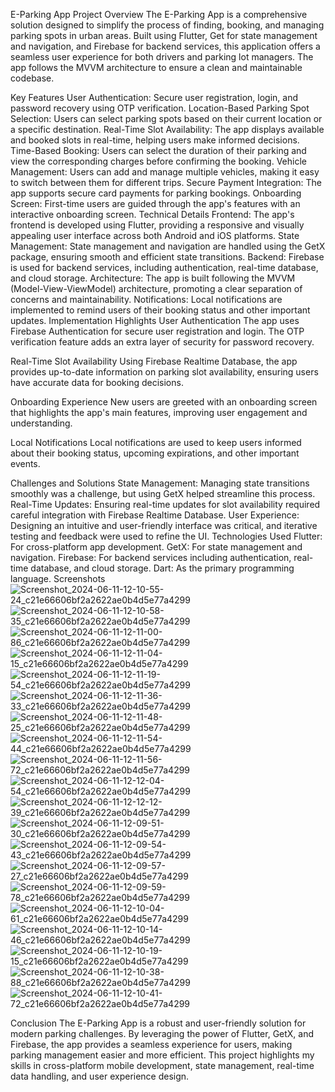 E-Parking App
Project Overview
The E-Parking App is a comprehensive solution designed to simplify the process of finding, booking, and managing parking spots in urban areas. Built using Flutter, Get for state management and navigation, and Firebase for backend services, this application offers a seamless user experience for both drivers and parking lot managers. The app follows the MVVM architecture to ensure a clean and maintainable codebase.

Key Features
User Authentication: Secure user registration, login, and password recovery using OTP verification.
Location-Based Parking Spot Selection: Users can select parking spots based on their current location or a specific destination.
Real-Time Slot Availability: The app displays available and booked slots in real-time, helping users make informed decisions.
Time-Based Booking: Users can select the duration of their parking and view the corresponding charges before confirming the booking.
Vehicle Management: Users can add and manage multiple vehicles, making it easy to switch between them for different trips.
Secure Payment Integration: The app supports secure card payments for parking bookings.
Onboarding Screen: First-time users are guided through the app's features with an interactive onboarding screen.
Technical Details
Frontend: The app's frontend is developed using Flutter, providing a responsive and visually appealing user interface across both Android and iOS platforms.
State Management: State management and navigation are handled using the GetX package, ensuring smooth and efficient state transitions.
Backend: Firebase is used for backend services, including authentication, real-time database, and cloud storage.
Architecture: The app is built following the MVVM (Model-View-ViewModel) architecture, promoting a clear separation of concerns and maintainability.
Notifications: Local notifications are implemented to remind users of their booking status and other important updates.
Implementation Highlights
User Authentication
The app uses Firebase Authentication for secure user registration and login. The OTP verification feature adds an extra layer of security for password recovery.

Real-Time Slot Availability
Using Firebase Realtime Database, the app provides up-to-date information on parking slot availability, ensuring users have accurate data for booking decisions.

Onboarding Experience
New users are greeted with an onboarding screen that highlights the app's main features, improving user engagement and understanding.

Local Notifications
Local notifications are used to keep users informed about their booking status, upcoming expirations, and other important events.

Challenges and Solutions
State Management: Managing state transitions smoothly was a challenge, but using GetX helped streamline this process.
Real-Time Updates: Ensuring real-time updates for slot availability required careful integration with Firebase Realtime Database.
User Experience: Designing an intuitive and user-friendly interface was critical, and iterative testing and feedback were used to refine the UI.
Technologies Used
Flutter: For cross-platform app development.
GetX: For state management and navigation.
Firebase: For backend services including authentication, real-time database, and cloud storage.
Dart: As the primary programming language.
Screenshots
![Screenshot_2024-06-11-12-10-55-24_c21e66606bf2a2622ae0b4d5e77a4299](https://github.com/HaiderNaqvi1435/e_parking_system/assets/104074528/7c91cda2-9212-4f0a-af0b-9d733ac7b5c4)
![Screenshot_2024-06-11-12-10-58-35_c21e66606bf2a2622ae0b4d5e77a4299](https://github.com/HaiderNaqvi1435/e_parking_system/assets/104074528/2536effd-1a60-42a7-9b66-dc47a0151b5c)
![Screenshot_2024-06-11-12-11-00-86_c21e66606bf2a2622ae0b4d5e77a4299](https://github.com/HaiderNaqvi1435/e_parking_system/assets/104074528/c6d76267-4426-46fd-be79-a34a7315399f)
![Screenshot_2024-06-11-12-11-04-15_c21e66606bf2a2622ae0b4d5e77a4299](https://github.com/HaiderNaqvi1435/e_parking_system/assets/104074528/e61d62ab-c735-4bde-9966-935b5ed89d9d)
![Screenshot_2024-06-11-12-11-19-54_c21e66606bf2a2622ae0b4d5e77a4299](https://github.com/HaiderNaqvi1435/e_parking_system/assets/104074528/ccdf696b-bdf0-41ac-bc95-741d4f8b0578)
![Screenshot_2024-06-11-12-11-36-33_c21e66606bf2a2622ae0b4d5e77a4299](https://github.com/HaiderNaqvi1435/e_parking_system/assets/104074528/3c6a040e-a99b-4adb-ac15-1aa314cb30cc)
![Screenshot_2024-06-11-12-11-48-25_c21e66606bf2a2622ae0b4d5e77a4299](https://github.com/HaiderNaqvi1435/e_parking_system/assets/104074528/18515387-05aa-424b-8de3-d30a76ce6514)
![Screenshot_2024-06-11-12-11-54-44_c21e66606bf2a2622ae0b4d5e77a4299](https://github.com/HaiderNaqvi1435/e_parking_system/assets/104074528/185270cc-eb84-4a26-b9bb-6e6c1a84b8b6)
![Screenshot_2024-06-11-12-11-56-72_c21e66606bf2a2622ae0b4d5e77a4299](https://github.com/HaiderNaqvi1435/e_parking_system/assets/104074528/3949625a-e666-4628-87cc-354d2ee52f80)
![Screenshot_2024-06-11-12-12-04-54_c21e66606bf2a2622ae0b4d5e77a4299](https://github.com/HaiderNaqvi1435/e_parking_system/assets/104074528/149e03bb-4e6e-4d62-a292-84b722d27910)
![Screenshot_2024-06-11-12-12-12-39_c21e66606bf2a2622ae0b4d5e77a4299](https://github.com/HaiderNaqvi1435/e_parking_system/assets/104074528/78dbc664-d43d-4e24-87a2-e6e2bd81d331)
![Screenshot_2024-06-11-12-09-51-30_c21e66606bf2a2622ae0b4d5e77a4299](https://github.com/HaiderNaqvi1435/e_parking_system/assets/104074528/2c91c497-af3b-44ee-9b41-d6c4917305fe)
![Screenshot_2024-06-11-12-09-54-43_c21e66606bf2a2622ae0b4d5e77a4299](https://github.com/HaiderNaqvi1435/e_parking_system/assets/104074528/fb2bde72-7346-458c-9a96-7902a3af7639)
![Screenshot_2024-06-11-12-09-57-27_c21e66606bf2a2622ae0b4d5e77a4299](https://github.com/HaiderNaqvi1435/e_parking_system/assets/104074528/a755e4f3-335d-44d6-862f-2557c105e899)
![Screenshot_2024-06-11-12-09-59-78_c21e66606bf2a2622ae0b4d5e77a4299](https://github.com/HaiderNaqvi1435/e_parking_system/assets/104074528/4237f606-0673-42b6-bfea-3d28afd18709)
![Screenshot_2024-06-11-12-10-04-61_c21e66606bf2a2622ae0b4d5e77a4299](https://github.com/HaiderNaqvi1435/e_parking_system/assets/104074528/f4306ffb-4fdb-400a-b788-950d651d348d)
![Screenshot_2024-06-11-12-10-14-46_c21e66606bf2a2622ae0b4d5e77a4299](https://github.com/HaiderNaqvi1435/e_parking_system/assets/104074528/a514bad3-7f6f-4883-bc52-bc3c69dc7599)
![Screenshot_2024-06-11-12-10-19-15_c21e66606bf2a2622ae0b4d5e77a4299](https://github.com/HaiderNaqvi1435/e_parking_system/assets/104074528/1b4e4fd7-2153-4565-8e24-a228be110012)
![Screenshot_2024-06-11-12-10-38-88_c21e66606bf2a2622ae0b4d5e77a4299](https://github.com/HaiderNaqvi1435/e_parking_system/assets/104074528/aab0c0f1-f8c1-4908-8867-b802a3790806)
![Screenshot_2024-06-11-12-10-41-72_c21e66606bf2a2622ae0b4d5e77a4299](https://github.com/HaiderNaqvi1435/e_parking_system/assets/104074528/dd063c59-2df5-41ee-8d98-a882ca4aa691)

Conclusion
The E-Parking App is a robust and user-friendly solution for modern parking challenges. By leveraging the power of Flutter, GetX, and Firebase, the app provides a seamless experience for users, making parking management easier and more efficient. This project highlights my skills in cross-platform mobile development, state management, real-time data handling, and user experience design.
